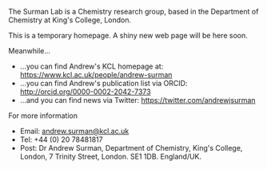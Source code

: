 The Surman Lab is a Chemistry research group, based in the Department of Chemistry at King's College, London.

This is a temporary homepage. A shiny new web page will be here soon.

Meanwhile...
 - ...you can find Andrew's KCL homepage at: https://www.kcl.ac.uk/people/andrew-surman
 - ...you can find Andrew's publication list via ORCID: http://orcid.org/0000-0002-2042-7373
 - ...and you  can find news via Twitter: https://twitter.com/andrewjsurman

For more information
 - Email: andrew.surman@kcl.ac.uk
 - Tel: +44 (0) 20 78481817
 - Post: Dr Andrew Surman,
         Department of Chemistry,
         King's College, London,
         7 Trinity Street,
         London.
         SE1 1DB.
         England/UK.
